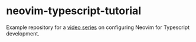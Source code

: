 # neovim-typescript-tutorial

Example repository for a [video series](https://www.youtube.com/watch?v=ewORMuLm2z4&list=PLp0kQFuvztfo7EJCfCse3xGvoMw9ijxD0&index=2&t=0s) on configuring Neovim for Typescript development.
